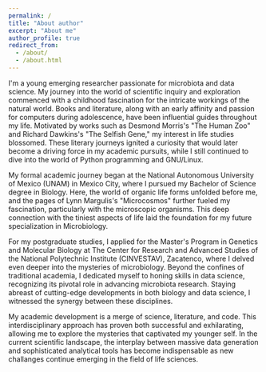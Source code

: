 ```yaml
---
permalink: /
title: "About author"
excerpt: "About me"
author_profile: true
redirect_from: 
  - /about/
  - /about.html
---
```


I'm a young emerging researcher passionate for microbiota and data science. My journey into the world of scientific inquiry and exploration commenced with a childhood fascination for the intricate workings of the natural world. Books and literature, along with an early affinity and passion for computers during adolescence, have been influential guides throughout my life. Motivated by works such as Desmond Morris's "The Human Zoo" and Richard Dawkins's "The Selfish Gene," my interest in life studies blossomed. These literary journeys ignited a curiosity that would later become a driving force in my academic pursuits, while I still continued to dive into the world of Python programming and GNU/Linux.

My formal academic journey began at the National Autonomous University of Mexico (UNAM) in Mexico City, where I pursued my Bachelor of Science degree in Biology. Here, the world of organic life forms unfolded before me, and the pages of Lynn Margulis's "Microcosmos" further fueled my fascination, particularly with the microscopic organisms. This deep connection with the tiniest aspects of life laid the foundation for my future specialization in Microbiology.

For my postgraduate studies, I applied for the Master's Program in Genetics and Molecular Biology at The Center for Research and Advanced Studies of the National Polytechnic Institute (CINVESTAV), Zacatenco, where I delved even deeper into the mysteries of microbiology. Beyond the confines of traditional academia, I dedicated myself to honing skills in data science, recognizing its pivotal role in advancing microbiota research. Staying abreast of cutting-edge developments in both biology and data science, I witnessed the synergy between these disciplines.

My academic development is a merge of science, literature, and code. This interdisciplinary approach has proven both successful and exhilarating, allowing me to explore the mysteries that captivated my younger self. In the current scientific landscape, the interplay between massive data generation and sophisticated analytical tools has become indispensable as new challanges continue emerging in the field of life sciences.
